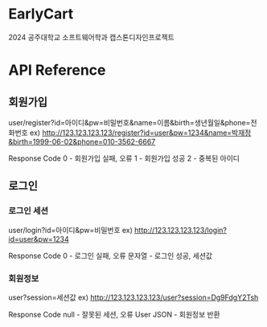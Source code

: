 # EarlyCart
2024 공주대학교 소프트웨어학과 캡스톤디자인프로젝트

# API Reference

## 회원가입
user/register?id=아이디&pw=비밀번호&name=이름&birth=생년월일&phone=전화번호
ex) http://123.123.123.123/register?id=user&pw=1234&name=박재정&birth=1999-06-02&phone=010-3562-6667

Response Code
0 - 회원가입 실패, 오류
1 - 회원가입 성공
2 - 중복된 아이디

## 로그인
### 로그인 세션
user/login?id=아이디&pw=비밀번호
ex) http://123.123.123.123/login?id=user&pw=1234

Response Code
0 - 로그인 실패, 오류
문자열 - 로그인 성공, 세션값

### 회원정보
user?session=세션값
ex) http://123.123.123.123/user?session=Dg9FdgY2Tsh

Response Code
null - 잘못된 세션, 오류
User JSON - 회원정보 반환